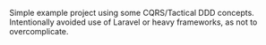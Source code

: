 Simple example project using some CQRS/Tactical DDD concepts. Intentionally avoided use of Laravel or heavy frameworks, as not to overcomplicate.